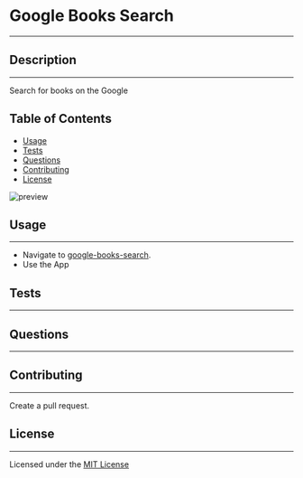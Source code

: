 

# Google Books Search

---

## Description

---

Search for books on the Google

## Table of Contents

- [Usage](#usage)
- [Tests](#tests)
- [Questions](#questions)
- [Contributing](#contributing)
- [License](#license)

![preview]()

## Usage

---

- Navigate to [google-books-search](https://whispering-basin-98176.herokuapp.com/).
- Use the App

## Tests

---

## Questions

---





## Contributing

---

Create a pull request.

## License

---

Licensed under the [MIT License](https://api.github.com/licenses/mit)
